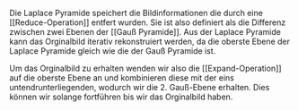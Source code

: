 Die Laplace Pyramide speichert die Bildinformationen die durch eine [[Reduce-Operation]] entfert wurden. Sie ist also definiert als die Differenz zwischen zwei Ebenen der [[Gauß Pyramide]].
Aus der Laplace Pyramide kann das Orginalbild iterativ rekonstruiert werden, da die oberste Ebene der Laplace Pyramide gleich wie die der Gauß Pyramide ist.

Um das Orginalbild zu erhalten wenden wir also die [[Expand-Operation]] auf die oberste Ebene an und kombinieren diese mit der eins untendrunterliegenden, wodurch wir die 2. Gauß-Ebene erhalten. Dies können wir solange fortführen bis wir das Orginalbild haben.